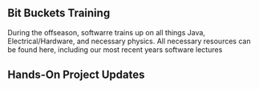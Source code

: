 ## Bit Buckets Training
During the offseason, softwarre trains up on all things Java, Electrical/Hardware, and necessary physics.
All necessary resources can be found here, including our most recent years software lectures

## Hands-On Project Updates
